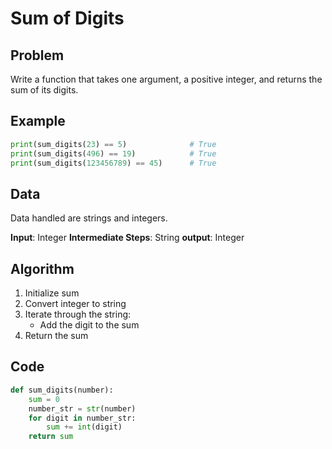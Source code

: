 # Sum of Digits
## Problem
Write a function that takes one argument, a positive integer, and returns the sum of its digits.

## Example
```python
print(sum_digits(23) == 5)              # True
print(sum_digits(496) == 19)            # True
print(sum_digits(123456789) == 45)      # True
```

## Data
Data handled are strings and integers.

**Input**: Integer
**Intermediate Steps**: String
**output**: Integer

## Algorithm
1. Initialize sum
2. Convert integer to string
3. Iterate through the string:
    - Add the digit to the sum
4. Return the sum

## Code
```python
def sum_digits(number):
    sum = 0
    number_str = str(number)
    for digit in number_str:
        sum += int(digit)
    return sum
```